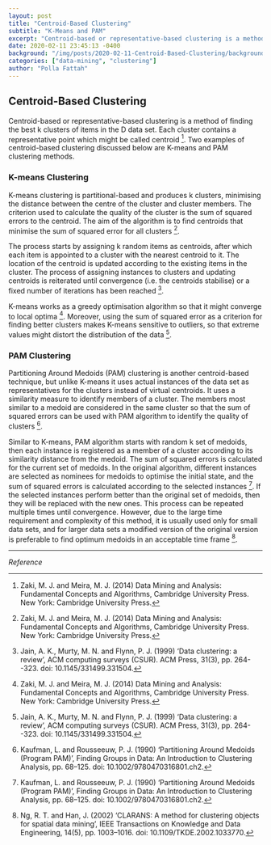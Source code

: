 ```yaml
---
layout: post
title: "Centroid-Based Clustering"
subtitle: "K-Means and PAM"
excerpt: "Centroid-based or representative-based clustering is a method of finding the best k clusters of items in the D data set."
date: 2020-02-11 23:45:13 -0400
background: "/img/posts/2020-02-11-Centroid-Based-Clustering/background.png"
categories: ["data-mining", "clustering"]
author: "Polla Fattah"
---
```



## Centroid-Based Clustering

Centroid-based or representative-based clustering is a method of finding the best k clusters of items in the D data set. Each cluster contains a representative point which might be called centroid [^1]. Two examples of centroid-based clustering discussed below are K-means and PAM clustering methods.

### K-means Clustering

K-means clustering is partitional-based and produces k clusters, minimising the distance between the centre of the cluster and cluster members. The criterion used to calculate the quality of the cluster is the sum of squared errors to the centroid. The aim of the algorithm is to find centroids that minimise the sum of squared error for all clusters [^1].

The process starts by assigning k random items as centroids, after which each item is appointed to a cluster with the nearest centroid to it. The location of the centroid is updated according to the existing items in the cluster. The process of assigning instances to clusters and updating centroids is reiterated until convergence (i.e. the centroids stabilise) or a fixed number of iterations has been reached [^2].

K-means works as a greedy optimisation algorithm so that it might converge to local optima [^1]. Moreover, using the sum of squared error as a criterion for finding better clusters makes K-means sensitive to outliers, so that extreme values might distort the distribution of the data [^2].

### PAM Clustering

Partitioning Around Medoids (PAM) clustering is another centroid-based technique, but unlike K-means it uses actual instances of the data set as representatives for the clusters instead of virtual centroids. It uses a similarity measure to identify members of a cluster. The members most similar to a medoid are considered in the same cluster so that the sum of squared errors can be used with PAM algorithm to identify the quality of clusters [^3].

Similar to K-means, PAM algorithm starts with random k set of medoids, then each instance is registered as a member of a cluster according to its similarity distance from the medoid. The sum of squared errors is calculated for the current set of medoids. In the original algorithm, different instances are selected as nominees for medoids to optimise the initial state, and the sum of squared errors is calculated according to the selected instances [^3]. If the selected instances perform better than the original set of medoids, then they will be replaced with the new ones. This process can be repeated multiple times until convergence. However, due to the large time requirement and complexity of this method, it is usually used only for small data sets, and for larger data sets a modified version of the original version is preferable to find optimum medoids in an acceptable time frame [^4].

---

_Reference_


[^1]: Zaki, M. J. and Meira, M. J. (2014) Data Mining and Analysis: Fundamental Concepts and Algorithms, Cambridge University Press. New York: Cambridge University Press.
[^2]: Jain, A. K., Murty, M. N. and Flynn, P. J. (1999) ‘Data clustering: a review’, ACM computing surveys (CSUR). ACM Press, 31(3), pp. 264--323. doi: 10.1145/331499.331504.
[^3]: Kaufman, L. and Rousseeuw, P. J. (1990) ‘Partitioning Around Medoids (Program PAM)’, Finding Groups in Data: An Introduction to Clustering Analysis, pp. 68–125. doi: 10.1002/9780470316801.ch2.
[^4]: Ng, R. T. and Han, J. (2002) ‘CLARANS: A method for clustering objects for spatial data mining’, IEEE Transactions on Knowledge and Data Engineering, 14(5), pp. 1003–1016. doi: 10.1109/TKDE.2002.1033770.